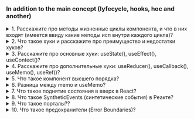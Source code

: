 ### In addition to the main сoncept (lyfecycle, hooks, hoc and another)

<details>
<summary>1. Расскажите про методы жизненные циклы компонента, и что в них входят (имеется ввиду какие методы исп внутри каждого цикла)?</summary>

У компонента есть три метода жизненного цикла: 
- mounting (монтирование) - это рождения компонета, это процесс создания компонента и его добавления в DOM;
- update (обновления) - можно сравнить с ростом и то что компонент живет;
- unmounting (размонтирование) - это уже смерть человека;

Существует разные методы жизненого цикла, которые реакт предоставляет на разных этапах жизненого цикла компонента. Жизненный цикл делится на 4 части: инициализация, монтаж, обновления и размонтирования. 

- За инициализацию отвечает конструктор;

- За монтаж отвечает определенные методы: конструктор, рендер, но больше хочется обратить внимания сomponentDidMount() - метод, который вызывается после того, как компонент был добавлен в DOM

- За обновления отвчает: shouldComponentUpdate(), вызывается перед повторным рендерингом компонента и если нет никаких изменений, то он предотвратит повторный рендеринг, а если есть то он вызовет рендерит и вызовет метод componentDidUpdate, что означает, что компонент обновился;

- За размонтирования отвечает componentWillUnmount(), вызывает перед удаление компонента, что означает конец жизненного цикла компонента

В хуках за все это отвечает хук useEffect;

</details>

<details>
<summary> 2. Что такое хуки и расскажите про преимущество и недостатки хуков?</summary>

</details>


<details>
<summary> 3. Расскажите про основные хуки: useState(), useEffect(), useContect()? </summary>


Дополнительный вопрос: Когда срабатывает useEffect?

Дополнительный вопрос: Как сделать так, что useEffect - размонтированно работал?


</details>


<details>
<summary> 4. Расскажите про дополнительные хуки: useReducer(), useCallback(), useMemo(), useRef()? </summary>

</details>


<details>
<summary> 5. Что такое компонент высшего порядка? </summary>

</details>

<details>
<summary> 6. Разница между memo и useMemo? </summary>

</details>

<details>
<summary> 7. Что такое поднятие состояния в вверх в React?</summary>

</details>


<details>
<summary> 8. Что такое SyntheticEvents (синтетические события) в Реакте? </summary>
</details>


<details>
<summary> 9. Что такое порталы??</summary>

</details>

<details>
<summary> 10. Что такое предохранители (Error Boundaries)?</summary>

</details>


